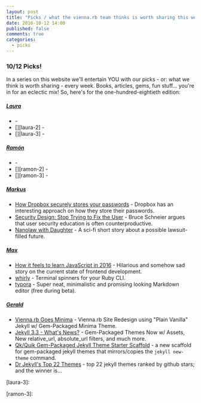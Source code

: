 ```yaml
---
layout: post
title: "Picks / what the vienna.rb team thinks is worth sharing this week"
date: 2016-10-12 14:00
published: false
comments: true
categories:
  - picks
---
```


### 10/12 Picks!

In a series on this website we'll entertain YOU with our picks - or: what we think is worth sharing - every week.
Books, articles, gems, fun stuff... you're in for an eclectic mix! So, here's for the one-hundred-eightieth edition:


##### [Laura][laura]
- [][laura-1] -
- [][laura-2] -
- [][laura-3] -

##### [Ramón][ramon]
- [][ramon-1] -
- [][ramon-2] -
- [][ramon-3] -

##### [Markus][markus]
- [How Dropbox securely stores your passwords][markus-1] - Dropbox has an interesting approach on how they store their passwords.
- [Security Design: Stop Trying to Fix the User][markus-2] - Bruce Schneier argues that user security education is often counterproductive.
- [Nanolaw with Daughter][markus-3] - A sci-fi short story about a possible lawsuit-filled future.

##### [Max][max]
- [How it feels to learn JavaScript in 2016][max-1] - Hilarious and somehow sad story on the current state of frontend development.
- [whirly][max-2] - Terminal spinners for your Ruby CLI.
- [typora][max-3] - Super neat, minimalistic and promising looking Markdown editor (free during beta).

##### [Gerald](https://twitter.com/viennahtml)
- [Vienna.rb Goes Minima](https://github.com/geraldb/viennarb) - Vienna.rb Site Redesign using "Plain Vanilla" Jekyll w/ Gem-Packaged Minima Theme.
- [Jekyll 3.3 - What's News?](https://jekyllrb.com/news/2016/10/06/jekyll-3-3-is-here/) - Gem-Packaged Themes Now w/ Assets, New relative_url, absolute_url filters, and much more.
- [Qk/Quik Gem-Packaged Jekyll Theme Starter Scaffold](https://github.com/quikstart/jekyll-starter-theme) - a new scaffold for gem-packaged jekyll themes that mirrors/copies the `jekyll new-theme` command.
- [Dr Jekyll's Top 22 Themes](https://drjekyllthemes.github.io/top) - top 22 jekyll themes ranked by github stars; and the winner is...



[laura]: https://www.twitter.com/alicetragedy
[laura-1]:
[laura-2]:
[laura-3]:

[ramon]: https://twitter.com/senorhuidobro
[ramon-1]:
[ramon-2]:
[ramon-3]:

[markus]: https://twitter.com/nuclearsquid
[markus-1]: https://blogs.dropbox.com/tech/2016/09/how-dropbox-securely-stores-your-passwords/
[markus-2]: https://www.schneier.com/blog/archives/2016/10/security_design.html
[markus-3]: http://www.ftrain.com/nanolaw.html

[max]: https://www.twitter.com/klappradla
[max-1]: https://hackernoon.com/how-it-feels-to-learn-javascript-in-2016-d3a717dd577f#.bfygf7c0f
[max-2]: https://github.com/janlelis/whirly
[max-3]: https://www.typora.io/
